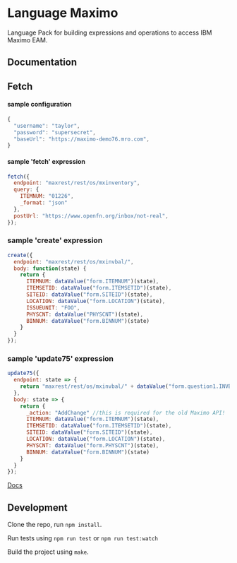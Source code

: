 Language Maximo
==============

Language Pack for building expressions and operations to access IBM Maximo EAM.

Documentation
-------------
## Fetch

#### sample configuration
```js
{
  "username": "taylor",
  "password": "supersecret",
  "baseUrl": "https://maximo-demo76.mro.com",
}
```

#### sample 'fetch' expression
```js
fetch({
  endpoint: "maxrest/rest/os/mxinventory",
  query: {
    ITEMNUM: "01226",
    _format: "json"
  },
  postUrl: "https://www.openfn.org/inbox/not-real",
});
```

### sample 'create' expression
```js
create({
  endpoint: "maxrest/rest/os/mxinvbal/",
  body: function(state) {
    return {
      ITEMNUM: dataValue("form.ITEMNUM")(state),
      ITEMSETID: dataValue("form.ITEMSETID")(state),
      SITEID: dataValue("form.SITEID")(state),
      LOCATION: dataValue("form.LOCATION")(state),
      ISSUEUNIT: "FOO",
      PHYSCNT: dataValue("PHYSCNT")(state),
      BINNUM: dataValue("form.BINNUM")(state)
    }
  }
});
```

### sample 'update75' expression
```js
update75({
  endpoint: state => {
    return "maxrest/rest/os/mxinvbal/" + dataValue("form.question1.INVBALANCESID")(state)
  },
  body: state => {
    return {
      _action: "AddChange" //this is required for the old Maximo API!
      ITEMNUM: dataValue("form.ITEMNUM")(state),
      ITEMSETID: dataValue("form.ITEMSETID")(state),
      SITEID: dataValue("form.SITEID")(state),
      LOCATION: dataValue("form.LOCATION")(state),
      PHYSCNT: dataValue("form.PHYSCNT")(state),
      BINNUM: dataValue("form.BINNUM")(state)
    }
  }
});
```

[Docs](docs/index)


Development
-----------

Clone the repo, run `npm install`.

Run tests using `npm run test` or `npm run test:watch`

Build the project using `make`.
